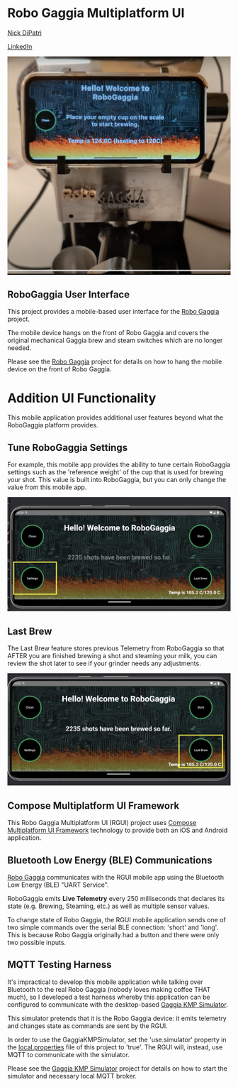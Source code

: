 # Robo Gaggia Multiplatform UI

[Nick DiPatri](ndipatri@gmail.com)

[LinkedIn](https://www.linkedin.com/in/ndipatri/)

![Robo Gaggia](media/gaggia1.png)


## RoboGaggia User Interface ##

This project provides a mobile-based user interface for the [Robo Gaggia](https://github.com/ndipatri/RoboGaggia) project.

The mobile device hangs on the front of Robo Gaggia and covers the original mechanical Gaggia brew and steam switches which are no longer needed.

Please see the [Robo Gaggia](https://github.com/ndipatri/RoboGaggia) project for details on how to hang the mobile device on the front of Robo Gaggia.

# Addition UI Functionality

This mobile application provides additional user features beyond what the RoboGaggia platform provides. 

## Tune RoboGaggia Settings

For example, this mobile app provides the ability to tune certain RoboGaggia settings such as the 'reference weight' of the cup that is used for brewing your shot.  This value is built into RoboGaggia, but you can only change the value from this mobile app.

![Settings](media/settings.png)


## Last Brew

The Last Brew feature stores previous Telemetry from RoboGaggia so that AFTER you are finished brewing a shot and steaming your milk, you can review the shot later to see if your grinder needs any adjustments.

![Settings](media/last-brew.png)


## Compose Multiplatform UI Framework

This Robo Gaggia Multiplatform UI (RGUI) project uses [Compose Multiplatform UI Framework](https://www.jetbrains.com/lp/compose-multiplatform/) technology to provide both an iOS and Android application.


## Bluetooth Low Energy (BLE) Communications

[Robo Gaggia](https://github.com/ndipatri/RoboGaggia) communicates with the RGUI mobile app using the Bluetooth Low Energy (BLE) "UART Service".

RoboGaggia emits **Live Telemetry** every 250 milliseconds that declares its state (e.g. Brewing, Steaming, etc.) as well as multiple sensor values.

To change state of Robo Gaggia, the RGUI mobile application sends one of two simple commands over the serial BLE connection: 'short' and 'long'.  This is because Robo Gaggia originally had a button and there were only two possible inputs.



## MQTT Testing Harness ##

It's impractical to develop this mobile application while talking over Bluetooth to the real Robo Gaggia (nobody loves making coffee THAT much), so I developed a test harness whereby this application can be configured to communicate with the desktop-based [Gaggia KMP Simulator](https://github.com/ndipatri/GaggiaKMPSimulator).

This simulator pretends that it is the Robo Gaggia device: it emits telemetry and changes state as commands are sent by the RGUI.

In order to use the GaggiaKMPSimulator, set the 'use.simulator' property in the [local.properties](local.properties) file of this project to 'true'.  The RGUI will, instead, use MQTT to communicate with the simulator.

Please see the [Gaggia KMP Simulator](https://github.com/ndipatri/GaggiaKMPSimulator) project for details on how to start the simulator and necessary local MQTT broker. 




